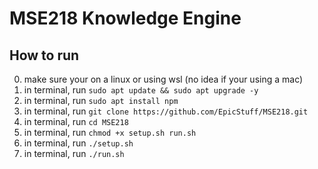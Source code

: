 # MSE218 Knowledge Engine

## How to run
0. make sure your on a linux or using wsl (no idea if your using a mac)
1. in terminal, run `sudo apt update && sudo apt upgrade -y`
2. in terminal, run `sudo apt install npm`
3. in terminal, run `git clone https://github.com/EpicStuff/MSE218.git`
4. in terminal, run `cd MSE218`
5. in terminal, run `chmod +x setup.sh run.sh`
6. in terminal, run `./setup.sh`
7. in terminal, run `./run.sh`
